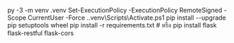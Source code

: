 py -3 -m venv .venv
Set-ExecutionPolicy -ExecutionPolicy RemoteSigned -Scope CurrentUser -Force
.\.venv\Scripts\Activate.ps1
pip install --upgrade pip setuptools wheel
pip install -r requirements.txt   # หรือ pip install flask flask-restful flask-cors
